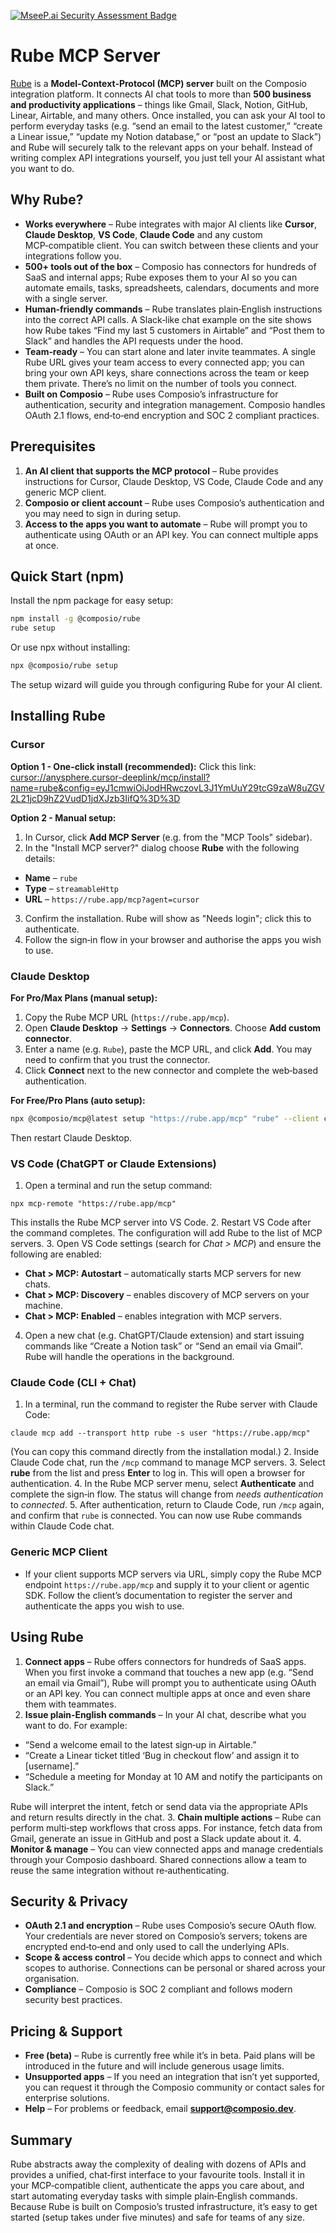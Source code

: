 [![MseeP.ai Security Assessment Badge](https://mseep.net/pr/composiohq-rube-badge.png)](https://mseep.ai/app/composiohq-rube)

# Rube MCP Server

[Rube](https://rube.app) is a **Model‑Context‑Protocol (MCP) server** built on the Composio integration platform. It connects AI chat tools to more than **500 business and productivity applications** – things like Gmail, Slack, Notion, GitHub, Linear, Airtable, and many others. Once installed, you can ask your AI tool to perform everyday tasks (e.g. “send an email to the latest customer,” “create a Linear issue,” “update my Notion database,” or “post an update to Slack”) and Rube will securely talk to the relevant apps on your behalf. Instead of writing complex API integrations yourself, you just tell your AI assistant what you want to do.

## Why Rube?

- **Works everywhere** – Rube integrates with major AI clients like **Cursor**, **Claude Desktop**, **VS Code**, **Claude Code** and any custom MCP‑compatible client. You can switch between these clients and your integrations follow you.
- **500+ tools out of the box** – Composio has connectors for hundreds of SaaS and internal apps; Rube exposes them to your AI so you can automate emails, tasks, spreadsheets, calendars, documents and more with a single server.
- **Human‑friendly commands** – Rube translates plain‑English instructions into the correct API calls. A Slack‑like chat example on the site shows how Rube takes “Find my last 5 customers in Airtable” and “Post them to Slack” and handles the API requests under the hood.
- **Team‑ready** – You can start alone and later invite teammates. A single Rube URL gives your team access to every connected app; you can bring your own API keys, share connections across the team or keep them private. There’s no limit on the number of tools you connect.
- **Built on Composio** – Rube uses Composio’s infrastructure for authentication, security and integration management. Composio handles OAuth 2.1 flows, end‑to‑end encryption and SOC 2 compliant practices.

## Prerequisites

1. **An AI client that supports the MCP protocol** – Rube provides instructions for Cursor, Claude Desktop, VS Code, Claude Code and any generic MCP client.
2. **Composio or client account** – Rube uses Composio’s authentication and you may need to sign in during setup.
3. **Access to the apps you want to automate** – Rube will prompt you to authenticate using OAuth or an API key. You can connect multiple apps at once.

## Quick Start (npm)

Install the npm package for easy setup:

```bash
npm install -g @composio/rube
rube setup
```

Or use npx without installing:

```bash
npx @composio/rube setup
```

The setup wizard will guide you through configuring Rube for your AI client.

## Installing Rube

### Cursor

**Option 1 - One-click install (recommended):**
Click this link: [cursor://anysphere.cursor-deeplink/mcp/install?name=rube&config=eyJ1cmwiOiJodHRwczovL3J1YmUuY29tcG9zaW8uZGV2L21jcD9hZ2VudD1jdXJzb3IifQ%3D%3D](cursor://anysphere.cursor-deeplink/mcp/install?name=rube&config=eyJ1cmwiOiJodHRwczovL3J1YmUuY29tcG9zaW8uZGV2L21jcD9hZ2VudD1jdXJzb3IifQ%3D%3D)

**Option 2 - Manual setup:**
1. In Cursor, click **Add MCP Server** (e.g. from the "MCP Tools" sidebar).
2. In the "Install MCP server?" dialog choose **Rube** with the following details:
  - **Name** – `rube`
  - **Type** – `streamableHttp`
  - **URL** – `https://rube.app/mcp?agent=cursor`
3. Confirm the installation. Rube will show as "Needs login"; click this to authenticate.
4. Follow the sign‑in flow in your browser and authorise the apps you wish to use.

### Claude Desktop

**For Pro/Max Plans (manual setup):**
1. Copy the Rube MCP URL (`https://rube.app/mcp`).
2. Open **Claude Desktop** → **Settings** → **Connectors**. Choose **Add custom connector**.
3. Enter a name (e.g. `Rube`), paste the MCP URL, and click **Add**. You may need to confirm that you trust the connector.
4. Click **Connect** next to the new connector and complete the web‑based authentication.

**For Free/Pro Plans (auto setup):**
```bash
npx @composio/mcp@latest setup "https://rube.app/mcp" "rube" --client claude
```
Then restart Claude Desktop.

### VS Code (ChatGPT or Claude Extensions)

1. Open a terminal and run the setup command:

```
npx mcp-remote "https://rube.app/mcp"
```

This installs the Rube MCP server into VS Code.
2. Restart VS Code after the command completes. The configuration will add Rube to the list of MCP servers.
3. Open VS Code settings (search for _Chat > MCP_) and ensure the following are enabled:

  - **Chat > MCP: Autostart** – automatically starts MCP servers for new chats.
  - **Chat > MCP: Discovery** – enables discovery of MCP servers on your machine.
  - **Chat > MCP: Enabled** – enables integration with MCP servers.
4. Open a new chat (e.g. ChatGPT/Claude extension) and start issuing commands like “Create a Notion task” or “Send an email via Gmail”. Rube will handle the operations in the background.

### Claude Code (CLI + Chat)

1. In a terminal, run the command to register the Rube server with Claude Code:

```
claude mcp add --transport http rube -s user "https://rube.app/mcp"
```

(You can copy this command directly from the installation modal.)
2. Inside Claude Code chat, run the `/mcp` command to manage MCP servers.
3. Select **rube** from the list and press **Enter** to log in. This will open a browser for authentication.
4. In the Rube MCP server menu, select **Authenticate** and complete the sign‑in flow. The status will change from _needs authentication_ to _connected_.
5. After authentication, return to Claude Code, run `/mcp` again, and confirm that `rube` is connected. You can now use Rube commands within Claude Code chat.

### Generic MCP Client

- If your client supports MCP servers via URL, simply copy the Rube MCP endpoint `https://rube.app/mcp` and supply it to your client or agentic SDK. Follow the client’s documentation to register the server and authenticate the apps you wish to use.

## Using Rube

1. **Connect apps** – Rube offers connectors for hundreds of SaaS apps. When you first invoke a command that touches a new app (e.g. “Send an email via Gmail”), Rube will prompt you to authenticate using OAuth or an API key. You can connect multiple apps at once and even share them with teammates.
2. **Issue plain‑English commands** – In your AI chat, describe what you want to do. For example:

  - “Send a welcome email to the latest sign‑up in Airtable.”
  - “Create a Linear ticket titled ‘Bug in checkout flow’ and assign it to \[username\].”
  - “Schedule a meeting for Monday at 10 AM and notify the participants on Slack.”

Rube will interpret the intent, fetch or send data via the appropriate APIs and return results directly in the chat.
3. **Chain multiple actions** – Rube can perform multi‑step workflows that cross apps. For instance, fetch data from Gmail, generate an issue in GitHub and post a Slack update about it.
4. **Monitor & manage** – You can view connected apps and manage credentials through your Composio dashboard. Shared connections allow a team to reuse the same integration without re‑authenticating.

## Security & Privacy

- **OAuth 2.1 and encryption** – Rube uses Composio’s secure OAuth flow. Your credentials are never stored on Composio’s servers; tokens are encrypted end‑to‑end and only used to call the underlying APIs.
- **Scope & access control** – You decide which apps to connect and which scopes to authorise. Connections can be personal or shared across your organisation.
- **Compliance** – Composio is SOC 2 compliant and follows modern security best practices.

## Pricing & Support

- **Free (beta)** – Rube is currently free while it’s in beta. Paid plans will be introduced in the future and will include generous usage limits.
- **Unsupported apps** – If you need an integration that isn’t yet supported, you can request it through the Composio community or contact sales for enterprise solutions.
- **Help** – For problems or feedback, email **support@composio.dev**.

## Summary

Rube abstracts away the complexity of dealing with dozens of APIs and provides a unified, chat‑first interface to your favourite tools. Install it in your MCP‑compatible client, authenticate the apps you care about, and start automating everyday tasks with simple plain‑English commands. Because Rube is built on Composio’s trusted infrastructure, it’s easy to get started (setup takes under five minutes) and safe for teams of any size.
